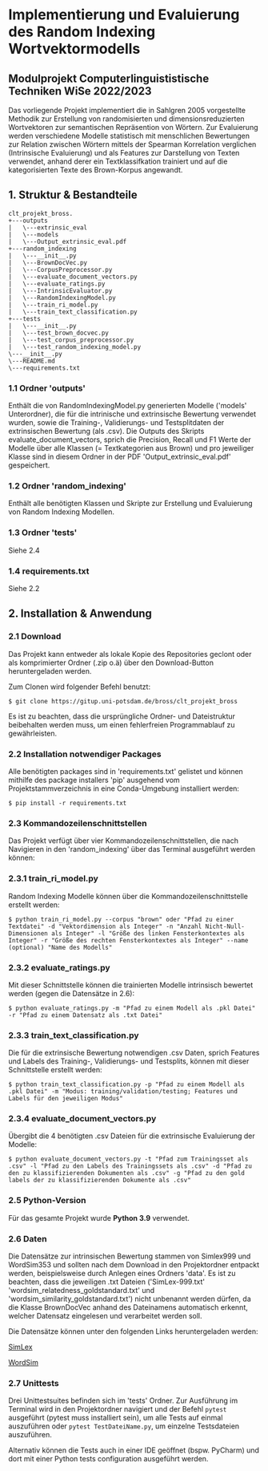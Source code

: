 # Implementierung und Evaluierung des Random Indexing Wortvektormodells


## Modulprojekt Computerlinguististische Techniken WiSe 2022/2023

Das vorliegende Projekt implementiert die in Sahlgren 2005 vorgestellte Methodik zur Erstellung von randomisierten und dimensionsreduzierten Wortvektoren zur semantischen Repräsention von Wörtern. Zur Evaluierung werden verschiedene Modelle statistisch mit menschlichen Bewertungen zur Relation zwischen Wörtern mittels der Spearman Korrelation verglichen (Intrinsische Evaluierung) und als Features zur Darstellung von Texten verwendet, anhand derer ein Textklassifkation trainiert und auf die kategorisierten Texte des Brown-Korpus angewandt.  

## 1. Struktur & Bestandteile

```
clt_projekt_bross.
+---outputs
|   \---extrinsic_eval
|   \---models
|   \---Output_extrinsic_eval.pdf
+---random_indexing
|   \---__init__.py
|   \---BrownDocVec.py
|   \---CorpusPreprocessor.py
|   \---evaluate_document_vectors.py
|   \---evaluate_ratings.py
|   \---IntrinsicEvaluator.py
|   \---RandomIndexingModel.py
|   \---train_ri_model.py
|   \---train_text_classification.py
+---tests
|   \---__init__.py
|   \---test_brown_docvec.py
|   \---test_corpus_preprocessor.py
|   \---test_random_indexing_model.py
\---__init__.py
\---README.md
\---requirements.txt
```

### 1.1 Ordner 'outputs'

Enthält die von RandomIndexingModel.py generierten Modelle ('models' Unterordner), die für die intrinische und extrinsische Bewertung verwendet wurden, sowie die Training-, Validierungs- und Testsplitdaten der extrinsischen Bewertung (als .csv). Die Outputs des Skripts evaluate_document_vectors, sprich die Precision, Recall und F1 Werte der Modelle über alle Klassen (= Textkategorien aus Brown) und pro jeweiliger Klasse sind in diesem Ordner in der PDF 'Output_extrinsic_eval.pdf' gespeichert. 

### 1.2 Ordner 'random_indexing'

Enthält alle benötigten Klassen und Skripte zur Erstellung und Evaluierung von Random Indexing Modellen.


### 1.3 Ordner 'tests'

Siehe 2.4

### 1.4 requirements.txt

Siehe 2.2

## 2. Installation & Anwendung

### 2.1 Download

Das Projekt kann entweder als lokale Kopie des Repositories geclont oder als komprimierter Ordner (.zip o.ä) über den Download-Button heruntergeladen werden. 

Zum Clonen wird folgender Befehl benutzt: 

```
$ git clone https://gitup.uni-potsdam.de/bross/clt_projekt_bross
```

Es ist zu beachten, dass die ursprüngliche Ordner- und Dateistruktur beibehalten werden muss, um einen fehlerfreien Programmablauf zu gewährleisten.

### 2.2 Installation notwendiger Packages

Alle benötigten packages sind in 'requirements.txt' gelistet und können mithilfe des package installers 'pip' ausgehend vom Projektstammverzeichnis in eine Conda-Umgebung installiert werden:

```
$ pip install -r requirements.txt
```

### 2.3 Kommandozeilenschnittstellen

Das Projekt verfügt über vier Kommandozeilenschnittstellen, die nach Navigieren in den 'random_indexing' über das Terminal ausgeführt werden können:

### 2.3.1 train_ri_model.py

Random Indexing Modelle können über die Kommandozeilenschnittstelle erstellt werden: 

```
$ python train_ri_model.py --corpus "brown" oder "Pfad zu einer Textdatei" -d "Vektordimension als Integer" -n "Anzahl Nicht-Null-Dimensionen als Integer" -l "Größe des linken Fensterkontextes als Integer" -r "Größe des rechten Fensterkontextes als Integer" --name (optional) "Name des Modells"
```

### 2.3.2 evaluate_ratings.py

Mit dieser Schnittstelle können die trainierten Modelle intrinsisch bewertet werden (gegen die Datensätze in 2.6):

```
$ python evaluate_ratings.py -m "Pfad zu einem Modell als .pkl Datei" -r "Pfad zu einem Datensatz als .txt Datei"
```

### 2.3.3 train_text_classification.py

Die für die extrinsische Bewertung notwendigen .csv Daten, sprich Features und Labels des Training-, Validierungs- und Testsplits, können mit dieser Schnittstelle erstellt werden: 

```
$ python train_text_classification.py -p "Pfad zu einem Modell als .pkl Datei" -m "Modus: training/validation/testing; Features und Labels für den jeweiligen Modus"
```

### 2.3.4 evaluate_document_vectors.py

Übergibt die  4 benötigten .csv Dateien für die extrinsische Evaluierung der Modelle:

```
$ python evaluate_document_vectors.py -t "Pfad zum Trainingsset als .csv" -l "Pfad zu den Labels des Trainingssets als .csv" -d "Pfad zu den zu klassifizierenden Dokumenten als .csv" -g "Pfad zu den gold labels der zu klassifizierenden Dokumente als .csv"
```

### 2.5 Python-Version
Für das gesamte Projekt wurde **Python 3.9** verwendet. 

### 2.6 Daten
Die Datensätze zur intrinsischen Bewertung stammen von Simlex999 und WordSim353 und sollten nach dem Download in den Projektordner entpackt werden, beispielsweise durch Anlegen eines Ordners 'data'. Es ist zu beachten, dass die jeweiligen .txt Dateien ('SimLex-999.txt' 'wordsim_relatedness_goldstandard.txt' und 'wordsim_similarity_goldstandard.txt') nicht unbenannt werden dürfen, da die Klasse BrownDocVec anhand des Dateinamens automatisch erkennt, welcher Datensatz eingelesen und verarbeitet werden soll. 

Die Datensätze können unter den folgenden Links heruntergeladen werden: 

[SimLex](https://fh295.github.io/simlex.html)

[WordSim](http://alfonseca.org/eng/research/wordsim353.html)

### 2.7 Unittests 

Drei Unittestsuites befinden sich im 'tests' Ordner.
Zur Ausführung im Terminal wird in den Projektordner navigiert und der Befehl ``` pytest ``` ausgeführt (pytest muss installiert sein), um alle Tests auf einmal auszuführen oder ```pytest TestDateiName.py```, um einzelne Testsdateien auszuführen. 

Alternativ können die Tests auch in einer IDE geöffnet (bspw. PyCharm) und dort mit einer Python tests configuration ausgeführt werden. 
